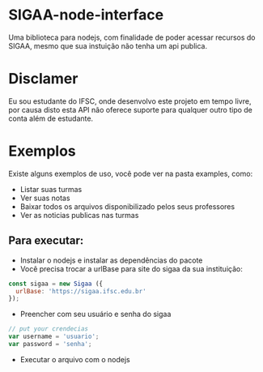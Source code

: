 # SIGAA-node-interface
Uma biblioteca para nodejs, com finalidade de poder acessar recursos do SIGAA, mesmo que sua instuição não tenha um api publica.

# Disclamer
Eu sou estudante do IFSC, onde desenvolvo este projeto em tempo livre, por causa disto esta API não oferece suporte para qualquer outro tipo de conta além de estudante.

# Exemplos
Existe alguns exemplos de uso, você pode ver na pasta examples, como: 
* Listar suas turmas
* Ver suas notas
* Baixar todos os arquivos disponibilizado pelos seus professores
* Ver as noticias publicas nas turmas
## Para executar:
* Instalar o nodejs e instalar as dependências do pacote
* Você precisa trocar a urlBase para site do sigaa da sua instituição:
```javascript
const sigaa = new Sigaa ({
  urlBase: 'https://sigaa.ifsc.edu.br'
});
```
* Preencher com seu usuário e senha do sigaa
```javascript
// put your crendecias
var username = 'usuario';
var password = 'senha';
```
* Executar o arquivo com o nodejs

